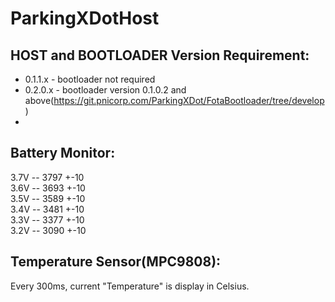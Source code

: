 # ParkingXDotHost


HOST and BOOTLOADER Version Requirement:
-------------------------------------------------------------
* 0.1.1.x - bootloader not required
* 0.2.0.x - bootloader version 0.1.0.2 and above(https://git.pnicorp.com/ParkingXDot/FotaBootloader/tree/develop)   
* 

Battery Monitor:
-------------------------------------------------------------
3.7V -- 3797 +-10<br />
3.6V -- 3693 +-10<br />
3.5V -- 3589 +-10<br />
3.4V -- 3481 +-10<br />
3.3V -- 3377 +-10<br />
3.2V -- 3090 +-10<br />

Temperature Sensor(MPC9808):
-------------------------------------------------------------
Every 300ms, current "Temperature" is display in Celsius.<br />



